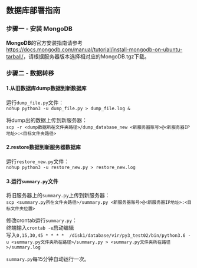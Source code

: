 ## 数据库部署指南

### 步骤一 - 安装 MongoDB

**MongoDB**的官方安装指南请参考<https://docs.mongodb.com/manual/tutorial/install-mongodb-on-ubuntu-tarball/>，请根据服务器版本选择相对应的MongoDB.tgz下载。

### 步骤二 - 数据转移

#### 1.从旧数据库dump数据到新数据库

运行`dump_file.py`文件：<br>
`nohup python3 -u dump_file.py > dump_file.log &`

将dump出的数据上传到新服务器：<br>
`scp -r <dump数据所在文件夹路径>/dump_database_new <新服务器账号>@<新服务器IP地址>:<目标文件夹路径>`

#### 2.restore数据到新服务器数据库

运行`restore_new.py`文件：<br>
`nohup python3 -u restore_new.py > restore_new.log`

#### 3.运行`summary.py`文件

将旧服务器上的`summary.py`上传到新服务器：<br>
`scp <summary.py所在文件夹路径>/summary.py <新服务器账号>@<新服务器IP地址>:<目标文件夹位置>`

修改crontab运行`summary.py`：<br>
终端输入`crontab -e`启动编辑<br>
写入`0,15,30,45 * * * *  /disk1/database/vir/py3_test02/bin/python3.6 -u <summary.py文件夹所在路径>/summary.py > <summary.py文件夹所在路径>/summary.log`<br>

`summary.py`每15分钟自动运行一次。
